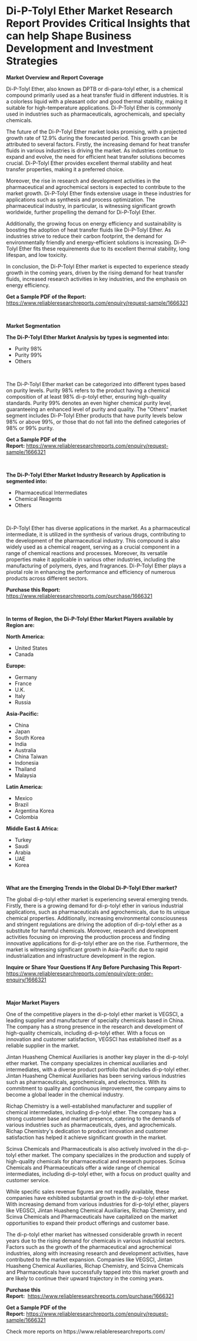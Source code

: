 <p><h1>Di-P-Tolyl Ether Market Research Report Provides Critical Insights that can help Shape Business Development and Investment Strategies</h1></p><p><strong>Market Overview and Report Coverage</strong></p>
<p><p>Di-P-Tolyl Ether, also known as DPTB or di-para-tolyl ether, is a chemical compound primarily used as a heat transfer fluid in different industries. It is a colorless liquid with a pleasant odor and good thermal stability, making it suitable for high-temperature applications. Di-P-Tolyl Ether is commonly used in industries such as pharmaceuticals, agrochemicals, and specialty chemicals.</p><p>The future of the Di-P-Tolyl Ether market looks promising, with a projected growth rate of 12.9% during the forecasted period. This growth can be attributed to several factors. Firstly, the increasing demand for heat transfer fluids in various industries is driving the market. As industries continue to expand and evolve, the need for efficient heat transfer solutions becomes crucial. Di-P-Tolyl Ether provides excellent thermal stability and heat transfer properties, making it a preferred choice.</p><p>Moreover, the rise in research and development activities in the pharmaceutical and agrochemical sectors is expected to contribute to the market growth. Di-P-Tolyl Ether finds extensive usage in these industries for applications such as synthesis and process optimization. The pharmaceutical industry, in particular, is witnessing significant growth worldwide, further propelling the demand for Di-P-Tolyl Ether.</p><p>Additionally, the growing focus on energy efficiency and sustainability is boosting the adoption of heat transfer fluids like Di-P-Tolyl Ether. As industries strive to reduce their carbon footprint, the demand for environmentally friendly and energy-efficient solutions is increasing. Di-P-Tolyl Ether fits these requirements due to its excellent thermal stability, long lifespan, and low toxicity.</p><p>In conclusion, the Di-P-Tolyl Ether market is expected to experience steady growth in the coming years, driven by the rising demand for heat transfer fluids, increased research activities in key industries, and the emphasis on energy efficiency.</p></p>
<p><strong>Get a Sample PDF of the Report:</strong> <a href="https://www.reliableresearchreports.com/enquiry/request-sample/1666321">https://www.reliableresearchreports.com/enquiry/request-sample/1666321</a></p>
<p>&nbsp;</p>
<p><strong>Market Segmentation</strong></p>
<p><strong>The Di-P-Tolyl Ether Market Analysis by types is segmented into:</strong></p>
<p><ul><li>Purity 98%</li><li>Purity 99%</li><li>Others</li></ul></p>
<p>&nbsp;</p>
<p><p>The Di-P-Tolyl Ether market can be categorized into different types based on purity levels. Purity 98% refers to the product having a chemical composition of at least 98% di-p-tolyl ether, ensuring high-quality standards. Purity 99% denotes an even higher chemical purity level, guaranteeing an enhanced level of purity and quality. The "Others" market segment includes Di-P-Tolyl Ether products that have purity levels below 98% or above 99%, or those that do not fall into the defined categories of 98% or 99% purity.</p></p>
<p><strong>Get a Sample PDF of the Report:</strong>&nbsp;<a href="https://www.reliableresearchreports.com/enquiry/request-sample/1666321">https://www.reliableresearchreports.com/enquiry/request-sample/1666321</a></p>
<p>&nbsp;</p>
<p><strong>The Di-P-Tolyl Ether Market Industry Research by Application is segmented into:</strong></p>
<p><ul><li>Pharmaceutical Intermediates</li><li>Chemical Reagents</li><li>Others</li></ul></p>
<p>&nbsp;</p>
<p><p>Di-P-Tolyl Ether has diverse applications in the market. As a pharmaceutical intermediate, it is utilized in the synthesis of various drugs, contributing to the development of the pharmaceutical industry. This compound is also widely used as a chemical reagent, serving as a crucial component in a range of chemical reactions and processes. Moreover, its versatile properties make it applicable in various other industries, including the manufacturing of polymers, dyes, and fragrances. Di-P-Tolyl Ether plays a pivotal role in enhancing the performance and efficiency of numerous products across different sectors.</p></p>
<p><strong>Purchase this Report:</strong>&nbsp; <a href="https://www.reliableresearchreports.com/purchase/1666321">https://www.reliableresearchreports.com/purchase/1666321</a></p>
<p>&nbsp;</p>
<p><strong>In terms of Region, the Di-P-Tolyl Ether Market Players available by Region are:</strong></p>
<p>
    <p> <strong> North America: </strong>
        <ul>
            <li>United States</li>
            <li>Canada</li>
        </ul>
        </p> 
    <p> <strong> Europe: </strong>
        <ul>
            <li>Germany</li>
            <li>France</li>
            <li>U.K.</li>
            <li>Italy</li>
            <li>Russia</li>
        </ul>
        </p> 
    <p> <strong> Asia-Pacific: </strong>
        <ul>
            <li>China</li>
            <li>Japan</li>
            <li>South Korea</li>
            <li>India</li>
            <li>Australia</li>
            <li>China Taiwan</li>
            <li>Indonesia</li>
            <li>Thailand</li>
            <li>Malaysia</li>
        </ul>
        </p> 
    <p> <strong> Latin America: </strong>
        <ul>
            <li>Mexico</li>
            <li>Brazil</li>
            <li>Argentina Korea</li>
            <li>Colombia</li>
        </ul>
        </p> 
    <p> <strong> Middle East & Africa: </strong>
        <ul>
            <li>Turkey</li>
            <li>Saudi</li>
            <li>Arabia</li>
            <li>UAE</li>
            <li>Korea</li>
        </ul>
    </p>
    </p>
<p>&nbsp;</p>
<p><strong>What are the Emerging Trends in the Global Di-P-Tolyl Ether market?</strong></p>
<p><p>The global di-p-tolyl ether market is experiencing several emerging trends. Firstly, there is a growing demand for di-p-tolyl ether in various industrial applications, such as pharmaceuticals and agrochemicals, due to its unique chemical properties. Additionally, increasing environmental consciousness and stringent regulations are driving the adoption of di-p-tolyl ether as a substitute for harmful chemicals. Moreover, research and development activities focusing on improving the production process and finding innovative applications for di-p-tolyl ether are on the rise. Furthermore, the market is witnessing significant growth in Asia-Pacific due to rapid industrialization and infrastructure development in the region.</p></p>
<p><strong>Inquire or Share Your Questions If Any Before Purchasing This Report</strong>- <a href="https://www.reliableresearchreports.com/enquiry/pre-order-enquiry/1666321">https://www.reliableresearchreports.com/enquiry/pre-order-enquiry/1666321</a></p>
<p>&nbsp;</p>
<p><strong>Major Market Players</strong></p>
<p><p>One of the competitive players in the di-p-tolyl ether market is VEGSCI, a leading supplier and manufacturer of specialty chemicals based in China. The company has a strong presence in the research and development of high-quality chemicals, including di-p-tolyl ether. With a focus on innovation and customer satisfaction, VEGSCI has established itself as a reliable supplier in the market.</p><p>Jintan Huasheng Chemical Auxiliaries is another key player in the di-p-tolyl ether market. The company specializes in chemical auxiliaries and intermediates, with a diverse product portfolio that includes di-p-tolyl ether. Jintan Huasheng Chemical Auxiliaries has been serving various industries such as pharmaceuticals, agrochemicals, and electronics. With its commitment to quality and continuous improvement, the company aims to become a global leader in the chemical industry.</p><p>Richap Chemistry is a well-established manufacturer and supplier of chemical intermediates, including di-p-tolyl ether. The company has a strong customer base and market presence, catering to the demands of various industries such as pharmaceuticals, dyes, and agrochemicals. Richap Chemistry's dedication to product innovation and customer satisfaction has helped it achieve significant growth in the market.</p><p>Scinva Chemicals and Pharmaceuticals is also actively involved in the di-p-tolyl ether market. The company specializes in the production and supply of high-quality chemicals for pharmaceutical and research purposes. Scinva Chemicals and Pharmaceuticals offer a wide range of chemical intermediates, including di-p-tolyl ether, with a focus on product quality and customer service.</p><p>While specific sales revenue figures are not readily available, these companies have exhibited substantial growth in the di-p-tolyl ether market. With increasing demand from various industries for di-p-tolyl ether, players like VEGSCI, Jintan Huasheng Chemical Auxiliaries, Richap Chemistry, and Scinva Chemicals and Pharmaceuticals have capitalized on the market opportunities to expand their product offerings and customer base.</p><p>The di-p-tolyl ether market has witnessed considerable growth in recent years due to the rising demand for chemicals in various industrial sectors. Factors such as the growth of the pharmaceutical and agrochemical industries, along with increasing research and development activities, have contributed to the market expansion. Companies like VEGSCI, Jintan Huasheng Chemical Auxiliaries, Richap Chemistry, and Scinva Chemicals and Pharmaceuticals have successfully tapped into this market growth and are likely to continue their upward trajectory in the coming years.</p></p>
<p><strong>Purchase this Report:</strong>&nbsp;&nbsp;<a href="https://www.reliableresearchreports.com/purchase/1666321">https://www.reliableresearchreports.com/purchase/1666321</a></p>
<p></p>
<p><strong>Get a Sample PDF of the Report:</strong>&nbsp;<a href="https://www.reliableresearchreports.com/enquiry/request-sample/1666321">https://www.reliableresearchreports.com/enquiry/request-sample/1666321</a></p>
<p>Check more reports on https://www.reliableresearchreports.com/</p>